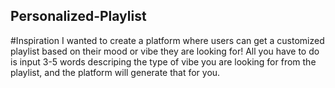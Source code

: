## Personalized-Playlist

#Inspiration
I wanted to create a platform where users can get a customized playlist based on their mood or vibe they are looking for! All you have to do is input 3-5 words descriping the type of vibe you are looking for from the playlist, and the platform will generate that for you.
